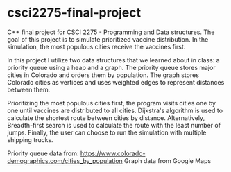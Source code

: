 # csci2275-final-project
C++ final project for CSCI 2275 - Programming and Data structures. The goal of this project is to simulate prioritized vaccine distribution. In the simulation, the most populous cities receive the vaccines first. 

In this project I utilize two data structures that we learned about in class: a priority queue using a heap and a graph. The priority queue stores major cities in Colorado and orders them by population. The graph stores Colorado cities as vertices and uses weighted edges to represent distances between them. 

Prioritizing the most populous cities first, the program visits cities one by one until vaccines are distributed to all cities. Dijkstra's algorithm is used to calculate the shortest route between cities by distance. Alternatively, Breadth-first search is used to calculate the route with the least number of jumps. Finally, the user can choose to run the simulation with multiple shipping trucks. 

Priority queue data from: https://www.colorado-demographics.com/cities_by_population
Graph data from Google Maps